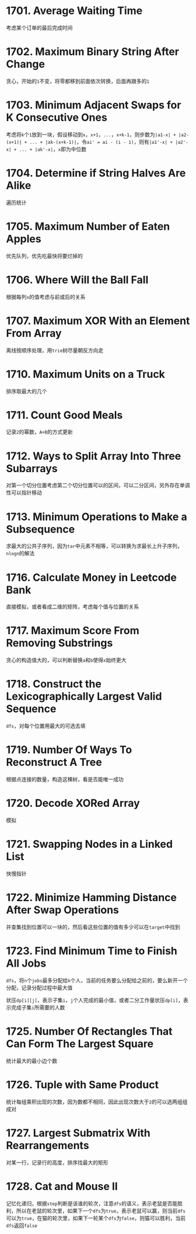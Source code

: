 # 1701. Average Waiting Time
考虑某个订单的最后完成时间
# 1702. Maximum Binary String After Change
贪心，开始的`1`不变，将零都移到前面依次转换，后面再跟多的`1`
# 1703. Minimum Adjacent Swaps for K Consecutive Ones
考虑将`k`个`1`放到一块，假设移动到`x`，`x+1`，`...`，`x+k-1`，则步数为`|a1-x| + |a2-(x+1)| + ... + |ak-(x+k-1)|`，令`ai' = ai - (i - 1)`，则有`|a1'-x| + |a2'-x| + ... + |ak'-x|`，`x`即为中位数  
# 1704. Determine if String Halves Are Alike
遍历统计
# 1705. Maximum Number of Eaten Apples
优先队列，优先吃最快将要烂掉的
# 1706. Where Will the Ball Fall
根据每列`x`的值考虑与前或后的关系
# 1707. Maximum XOR With an Element From Array
离线按顺序处理，用`trie`树尽量朝反方向走
# 1710. Maximum Units on a Truck
排序取最大的几个
# 1711. Count Good Meals
记录`2`的幂数，`A+B`的方式更新
# 1712. Ways to Split Array Into Three Subarrays
对第一个切分位置考虑第二个切分位置可以的区间，可以二分区间，另外存在单调性可以指针移动
# 1713. Minimum Operations to Make a Subsequence
求最大的公共子序列，因为`tar`中元素不相等，可以转换为求最长上升子序列，`nlogn`的解法
# 1716. Calculate Money in Leetcode Bank
直接模拟，或者看成二维的矩阵，考虑每个值与位置的关系
# 1717. Maximum Score From Removing Substrings
贪心的构造值大的，可以判断替换`a`和`b`使得`x`始终更大
# 1718. Construct the Lexicographically Largest Valid Sequence
`dfs`，对每个位置用最大的可选去填
# 1719. Number Of Ways To Reconstruct A Tree
根据点连接的数量，构造这棵树，看是否能唯一成功
# 1720. Decode XORed Array
模拟
# 1721. Swapping Nodes in a Linked List
快慢指针
# 1722. Minimize Hamming Distance After Swap Operations
并查集找到位置可以一块的，然后看这些位置的值有多少可以在`target`中找到
# 1723. Find Minimum Time to Finish All Jobs
`dfs`，将`n`个`jobs`最多分配给`k`个人，当前的任务要么分配给之前的，要么新开一个分配，记录分配过程中最大值

状压`dp[i][j]`，表示子集`i`，`j`个人完成的最小值，或者二分工作量状压`dp[i]`，表示完成子集`i`所需要的人数
# 1725. Number Of Rectangles That Can Form The Largest Square
统计最大的最小边个数
# 1726. Tuple with Same Product
统计每组乘积出现的次数，因为数都不相同，因此出现次数大于`2`的可以选两组组成对
# 1727. Largest Submatrix With Rearrangements
对某一行，记录行的高度，排序找最大的矩形
# 1728. Cat and Mouse II
记忆化递归，根据`step`判断是该谁的轮次，注意`dfs`的语义，表示老鼠是否能胜利，所以在老鼠的轮次里，如果下一个`dfs`为`true`，表示老鼠可以赢，则当前`dfs`可以为`true`，在猫的轮次里，如果下一轮某个`dfs`为`false`，则猫可以胜利，当前`dfs`返回`false`
